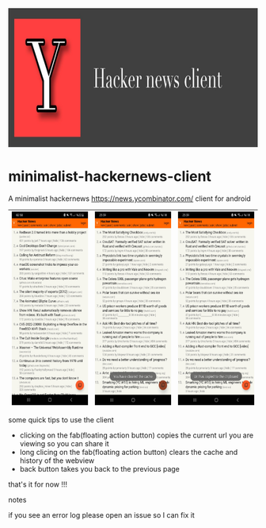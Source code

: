 <img src="https://github.com/Aydeniztr/minimalist-hackernews-client/blob/main/images/banner.jpg?raw=true" widt=480px height=280px>

# minimalist-hackernews-client

A minimalist hackernews https://news.ycombinator.com/ client for android

| <img src="https://github.com/Aydeniztr/minimalist-hackernews-client/blob/main/images/Screenshot_20220617-025802_hacker-news.JPG?raw=true" width=180px height=390px> | <img src="https://github.com/Aydeniztr/minimalist-hackernews-client/blob/main/images/Screenshot_20220617-233916_hacker-news.jpg?raw=true" width=180px height=390px> | <img src="https://github.com/Aydeniztr/minimalist-hackernews-client/blob/main/images/Screenshot_20220617-233921_hacker-news.jpg?raw=true" width=180px height=390px> |
| ---------------------------------------------- | -------------------------------------------- | ------------------------------------------- |

some quick tips to use the client

* clicking on the fab(floating action button) copies the current url you are viewing so you can share it
* long clicing on the fab(floating action button) clears the cache and history of the webview
* back button takes you back to the previous page

that's it for now !!!

notes

if you see an error log please open an issue so I can fix it 
